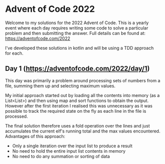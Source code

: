 # Advent of Code 2022

Welcome to my solutions for the 2022 Advent of Code. This is a yearly event where each day
requires writing some code to solve a particular problem and then submitting the answer.
Full details can be found at: https://adventofcode.com/2022

I've developed these solutions in kotlin and will be using a TDD approach for each.

## Day 1 (https://adventofcode.com/2022/day/1)

This day was primarily a problem around processing sets of numbers from a file, summing them up
and selecting maximum values.

My initial approach started out by loading all the contents into memory (as a List<List<Long>>)
and then using map and sort functions to obtain the output. However after the first iteration I
realised this was unnecessary as it was possible to track the required state on the fly as each
line in the file is processed.

The final solution therefore uses a fold operation over the lines and just accumulates the current
elf's running total and the max values encountered. Advantages of this approach:

* Only a single iteration over the input list to produce a result
* No need to hold the entire input list contents in memory
* No need to do any summation or sorting of data


